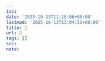 ```yaml
---
ivs:
date: '2025-10-13T11:26:06+08:00'
lastmod: '2025-10-13T13:04:51+08:00'
title: 󰍙
url: 󰍙
tags: []
src:
note:
---
```

